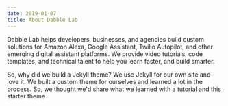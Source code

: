 ```yaml
---
date: 2019-01-07
title: About Dabble Lab
---
```


Dabble Lab helps developers, businesses, and agencies build custom solutions for Amazon Alexa, Google Assistant, Twilio Autopilot, and other emerging digital assistant platforms. We provide video tutorials, code templates, and technical talent to help you learn faster, and build smarter.

So, why did we build a Jekyll theme? We use Jekyll for our own site and love it. We built a custom theme for ourselves and learned a lot in the process. So, we thought we'd share what we learned with a tutorial and this starter theme.